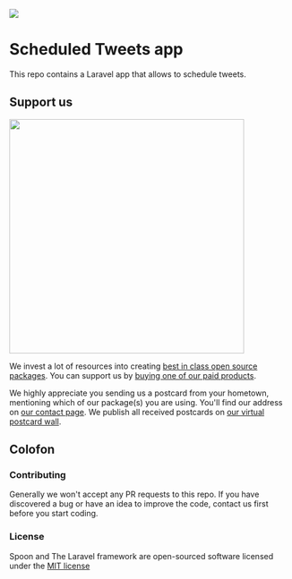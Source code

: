
[<img src="https://github-ads.s3.eu-central-1.amazonaws.com/support-ukraine.svg?t=1" />](https://supportukrainenow.org)

# Scheduled Tweets app

This repo contains a Laravel app that allows to schedule tweets.

## Support us

[<img src="https://github-ads.s3.eu-central-1.amazonaws.com/scheduled-tweets-app.jpg?t=1" width="419px" />](https://spatie.be/github-ad-click/scheduled-tweets-app)

We invest a lot of resources into creating [best in class open source packages](https://spatie.be/open-source). You can support us by [buying one of our paid products](https://spatie.be/open-source/support-us).

We highly appreciate you sending us a postcard from your hometown, mentioning which of our package(s) you are using. You'll find our address on [our contact page](https://spatie.be/about-us). We publish all received postcards on [our virtual postcard wall](https://spatie.be/open-source/postcards).

## Colofon

### Contributing

Generally we won't accept any PR requests to this repo. If you have discovered a bug or have an idea to improve the code, contact us first before you start coding.

### License

Spoon and The Laravel framework are open-sourced software licensed under the [MIT license](http://opensource.org/licenses/MIT)

